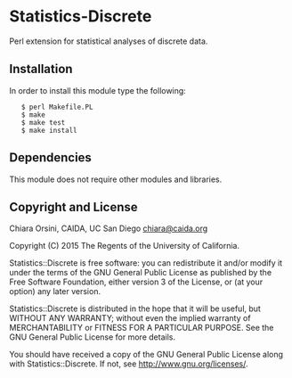 # Statistics-Discrete 

Perl extension for statistical analyses of discrete data.

## Installation

In order to install this module type the following:

```
   $ perl Makefile.PL
   $ make
   $ make test
   $ make install
```
   
## Dependencies

This module does not require other modules and libraries.


## Copyright and License

Chiara Orsini, CAIDA, UC San Diego
chiara@caida.org

Copyright (C) 2015 The Regents of the University of California.

Statistics::Discrete is free software: you can redistribute it and/or modify
it under the terms of the GNU General Public License as published by
the Free Software Foundation, either version 3 of the License, or
(at your option) any later version.

Statistics::Discrete is distributed in the hope that it will be useful,
but WITHOUT ANY WARRANTY; without even the implied warranty of
MERCHANTABILITY or FITNESS FOR A PARTICULAR PURPOSE.  See the
GNU General Public License for more details.

You should have received a copy of the GNU General Public License
along with Statistics::Discrete.  If not, see <http://www.gnu.org/licenses/>.



